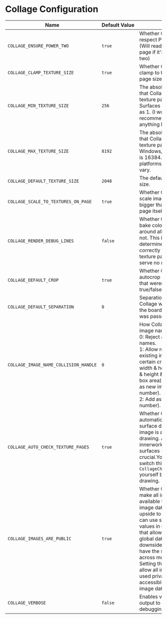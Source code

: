 # Collage Configuration

|Name|<nobr>Default Value</nobr>|Purpose|
|---|---|---|
|`COLLAGE_ENSURE_POWER_TWO`|`true`|Whether Collage should respect Power of Two sizes. (Will readjust the texture page if it's not power of two)|
|`COLLAGE_CLAMP_TEXTURE_SIZE`|`true`|Whether Collage should clamp to the max texture page size.|
|`COLLAGE_MIN_TEXTURE_SIZE`|`256`|The absolute minimum size that Collage will allow a texture page to be. Surfaces can work as low as 1. (I wouldn't recommend setting it to anything lower than 256.)|
|`COLLAGE_MAX_TEXTURE_SIZE`|`8192`|The absolute maximum size that Collage will allow a texture page to be. On Windows, the absolute max is 16384. Other platforms/devices may vary.|
|`COLLAGE_DEFAULT_TEXTURE_SIZE`|`2048`|The default texture page size.|
|`COLLAGE_SCALE_TO_TEXTURES_ON_PAGE`|`true`|Whether Collage should scale images that are bigger than the texture page itself.|
|`COLLAGE_RENDER_DEBUG_LINES`|`false`|Whether Collage should bake coloured boxes around all of the images or not. This is mostly used to determine that images are correctly fitting on the texture page, and otherwise serve no real purpose.|
|`COLLAGE_DEFAULT_CROP`|`true`|Whether Collage should autocrop any texture pages that weren't given a crop true/false value.|
|`COLLAGE_DEFAULT_SEPARATION`|`0`|Separation value that Collage will respect across the board if no sep value was passed.|
|`COLLAGE_IMAGE_NAME_COLLISION_HANDLE`|`0`|How Collage should handle image name collisions.<br>0: Reject all duplicate image names.<br>1: Allow replacing of existing images if they meet certain criteria (non-crop: width & height. crop: width & height & general minimal box area) or otherwise add as new image (with number).<br>2: Add as new image (with number).|
|`COLLAGE_AUTO_CHECK_TEXTURE_PAGES`|`true`|Whether Collage should automatically check if the surface data stored for your image is available before drawing. As Collages innerworking is relied on surfaces + buffers, this is crucial.You can alternatively switch this off and call `CollageCheckTexturePages()` yourself before any drawing.|
|`COLLAGE_IMAGES_ARE_PUBLIC`|`true`|Whether Collage should make all images added available through the global image database or not. The upside to this is that you can use string-based values in certain functions that allow it to fetch from a global database. The downside is that you can't have the same names across multiple Collages. Setting this to false will allow all image names to be used privately, but not accessible via the global image database.|
|`COLLAGE_VERBOSE`|`false`|Enables verbose console output to aid with debugging.|